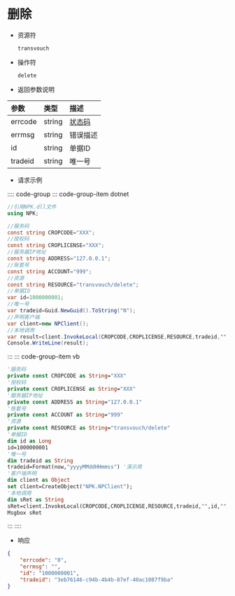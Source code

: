 # 删除

- 资源符

  `transvouch`
  
- 操作符

  `delete`

- 返回参数说明

|参数|类型|描述|
|:-|:-|:-|
|errcode|string|[状态码](./../error.md)|
|errmsg|string|错误描述|
|id|string|单据ID|
|tradeid|string|唯一号|

- 请求示例

:::: code-group
::: code-group-item dotnet

```cs
//引用NPK.dll文件
using NPK;

//服务码
const string CROPCODE="XXX";
//授权码
const string CROPLICENSE="XXX";
//服务器IP地址
const string ADDRESS="127.0.0.1";
//账套号
const string ACCOUNT="999";
//资源
const string RESOURCE="transvouch/delete";
//单据ID
var id=1000000001;
//唯一号
var tradeid=Guid.NewGuid().ToString("N");
//声明客户端
var client=new NPClient();
//本地调用
var result=client.InvokeLocal(CROPCODE,CROPLICENSE,RESOURCE,tradeid,"",id,"",ADDRESS,ACCOUNT);
Console.WriteLine(result);
```

:::
::: code-group-item vb

```vb
'服务码
private const CROPCODE as String="XXX"
'授权码
private const CROPLICENSE as String="XXX"
'服务器IP地址
private const ADDRESS as String="127.0.0.1"
'账套号
private const ACCOUNT as String="999"
'资源
private const RESOURCE as String="transvouch/delete"
'单据ID
dim id as Long
id=1000000001
'唯一号
dim tradeid as String
tradeid=Format(now,"yyyyMMddHHmmss") '演示用
'客户端声明
dim client as Object
set client=CreateObject("NPK.NPClient");
'本地调用
dim sRet as String
sRet=client.InvokeLocal(CROPCODE,CROPLICENSE,RESOURCE,tradeid,"",id,"",ADDRESS,ACCOUNT);
Msgbox sRet
```

:::
::::

- 响应

```json
{
    "errcode": "0",
    "errmsg": "",
    "id": "1000000001",
    "tradeid": "3eb76146-c94b-4b4b-87ef-40ac1087f9ba"
}
```

<!-- ::: details 查看演示
[删除单据](/images/yonyou/gif/transvouch/delete.gif)
::: -->
